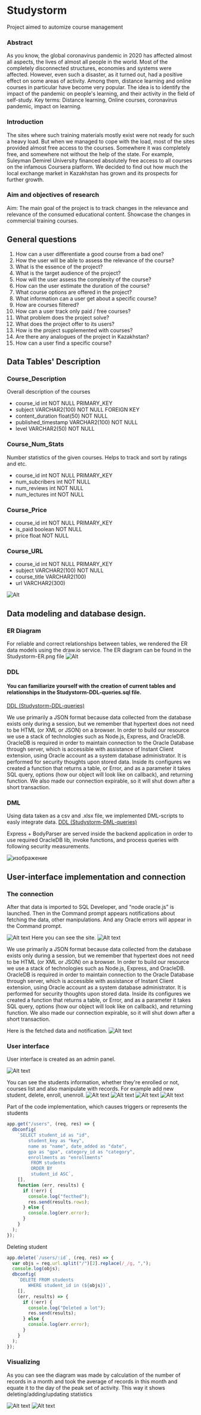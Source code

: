 # Studystorm
Project aimed to automize course management

### Abstract
As you know, the global coronavirus pandemic in 2020 has affected almost all aspects, the lives of almost all people in the world. Most of the completely disconnected structures, economies and systems were affected. However, even such a disaster, as it turned out, had a positive effect on some areas of activity. Among them, distance learning and online courses in particular have become very popular. The idea is to identify the impact of the pandemic on people's learning, and their activity in the field of self-study.
Key terms: Distance learning, Online courses, coronavirus pandemic, impact on learning.

### Introduction
The sites where such training materials mostly exist were not ready for such a heavy load. But when we managed to cope with the load, most of the sites provided almost free access to the courses. Somewhere it was completely free, and somewhere not without the help of the state. For example, Suleyman Demirel University financed absolutely free access to all courses on the infamous Coursera platform. We decided to find out how much the local exchange market in Kazakhstan has grown and its prospects for further growth.

### Aim and objectives of research
Aim: The main goal of the project is to track changes in the relevance and relevance of the consumed educational content. Showcase the changes in commercial training courses.


## General questions

 1. How can a user differentiate a good course from a bad one? 
 2. How the user will be able to assess the relevance of the course?
 3. What is the essence of the project?
 4. What is the target audience of the project?
 5. How will the user assess the complexity of the course?
 6. How can the user estimate the duration of the course?
 7. What course options are offered in the project?
 8. What information can a user get about a specific course?
 9. How are courses filtered?
 10. How can a user track only paid / free courses?
 11. What problem does the project solve?
 12. What does the project offer to its users?
 13. How is the project supplemented with courses?
 14. Are there any analogues of the project in Kazakhstan?
 15. How can a user find a specific course?


## Data Tables' Description



### Course_Description
Overall description of the courses

* course_id int NOT NULL PRIMARY_KEY
* subject VARCHAR2(100) NOT NULL FOREIGN KEY 
* content_duration float(50) NOT NULL
* published_timestamp VARCHAR2(100) NOT NULL
* level VARCHAR2(50) NOT NULL

### Course_Num_Stats
Number statistics of the given courses. Helps to track and sort by ratings and etc.

* course_id int NOT NULL PRIMARY_KEY
* num_subcribers int NOT NULL
* num_reviews int NOT NULL
* num_lectures int NOT NULL

### Course_Price

* course_id int NOT NULL PRIMARY_KEY
* is_paid boolean NOT NULL
* price float NOT NULL


### Course_URL

* course_id int NOT NULL PRIMARY_KEY
* subject VARCHAR2(100) NOT NULL
* course_title VARCHAR2(100)
* url VARCHAR2(300)


![Alt](/StudyStorm-UseCase-UML.png "Titlee")


## Data modeling and database design.
### ER Diagram
For reliable and correct relationships between tables, we rendered the ER data models using the draw.io service. The ER diagram can be found in the Studystorm-ER.png file
![Alt](/Studystorm-ER.png "Titlee")
<!--![Alt](/Study-Storm.jpg "Title")-->


### DDL

#### You can familiarize yourself with the creation of current tables and relationships in the Studystorm-DDL-queries.sql file.

[DDL (Studystorm-DDL-queries)](https://github.com/Hawokaii/Studystorm/blob/main/Studystorm-DDL-queries.sql)

We use primarily a JSON format because data collected from the database exists only during a session, but we remember that hypertext does not need to be HTML (or XML or JSON) on a browser.
In order to build our resource we use a stack of technologies such as Node.js, Express, and OracleDB. OracleDB is required in order to maintain connection to the Oracle Database through server, which is accessible with assistance of Instant Client extension, using Oracle account as a system database administrator. It is performed for security thoughts upon stored data. Inside its configures we created a function that returns a table, or Error, and as a parameter it takes SQL query, options (how our object will look like on callback), and returning function. We also made our connection expirable, so it will shut down after a short transaction. 


### DML

Using data taken as a csv and .xlsx file, we implemented DML-scripts to easly integrate data.
[DDL (Studystorm-DML-queries)](https://github.com/Hawokaii/Studystorm/blob/main/Studystorm-DML-data-load.sql)


Express + BodyParser are served inside the backend application in order to use required OracleDB lib, invoke functions, and process queries with following security measurements.

![изображение](https://user-images.githubusercontent.com/49223543/110213643-0dce0b00-7ecb-11eb-93f7-31e1e45debdb.png)

## User-interface implementation and connection 
### The connection

After that data is imported to SQL Developer, and “node oracle.js” is launched.
Then in the Command prompt appears notifications about fetching the data, other manipulations. And any Oracle errors will appear in the Command prompt.

![Alt text](https://github.com/Hawokaii/Studystorm/blob/main/step1.PNG)
Here you can see the site.
![Alt text](https://github.com/Hawokaii/Studystorm/blob/main/step2.PNG)

We use primarily a JSON format because data collected from the database exists only during a session, but we remember that hypertext does not need to be HTML (or XML or JSON) on a browser.
In order to build our resource we use a stack of technologies such as Node.js, Express, and OracleDB. OracleDB is required in order to maintain connection to the Oracle Database through server, which is accessible with assistance of Instant Client extension, using Oracle account as a system database administrator. It is performed for security thoughts upon stored data. Inside its configures we created a function that returns a table, or Error, and as a parameter it takes SQL query, options (how our object will look like on callback), and returning function. We also made our connection expirable, so it will shut down after a short transaction.


Here is the fetched data and notification.
![Alt text](https://github.com/Hawokaii/Studystorm/blob/main/step4.PNG)




### User interface
User interface is created as an admin panel.

![Alt text](https://github.com/Hawokaii/Studystorm/blob/main/UI-screenshots/users.PNG)

You can see the students information, whether they're enrolled or not, courses list and also manipulate with records. For example add new student, delete, enroll, unenroll. 
![Alt text](https://github.com/Hawokaii/Studystorm/blob/main/UI-screenshots/filtering.PNG)
![Alt text](https://github.com/Hawokaii/Studystorm/blob/main/UI-screenshots/sort.PNG)
![Alt text](https://github.com/Hawokaii/Studystorm/blob/main/UI-screenshots/un-enroll.PNG)
![Alt text](https://github.com/Hawokaii/Studystorm/blob/main/UI-screenshots/add.PNG)

Part of the code implementation, which causes triggers or represents the students

```javascript
app.get("/users", (req, res) => {
  dbconfig(
    `SELECT student_id as "id",
		student_key as "key",
		name as "name", date_added as "date",
		gpa as "gpa", category_id as "category",
		enrollments as "enrollments"
		 FROM students
		 ORDER BY 
		 student_id ASC`,
    [],
    function (err, results) {
      if (!err) {
        console.log("fecthed");
        res.send(results.rows);
      } else {
        console.log(err.error);
      }
    }
  );
});
```
Deleting student

```javascript
app.delete(`/users/:id`, (req, res) => {
  var objs = req.url.split("/")[2].replace(/_/g, ",");
  console.log(objs);
  dbconfig(
    `DELETE FROM students
		WHERE student_id in (${objs})`,
    [],
    (err, results) => {
      if (!err) {
        console.log("Deleted a lot");
        res.send(results);
      } else {
        console.log(err.error);
      }
    }
  );
});
```

### Visualizing

As you can see the diagram was made by calculation of the number of records in a month and took the average of records in this month and equate it to the day of the peak set of activity. This way it shows deleting/adding/updating statistics

![Alt text](https://github.com/Hawokaii/Studystorm/blob/main/UI-screenshots/vis-1.png)
![Alt text](https://github.com/Hawokaii/Studystorm/blob/main/UI-screenshots/vis-2.png)




